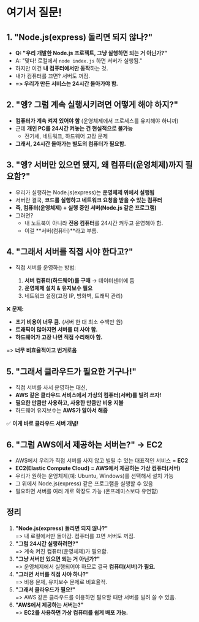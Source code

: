# **여기서 질문!**  

## 1. **"Node.js(express) 돌리면 되지 않나?"**  

- **Q: "우리 개발한 Node.js 프로젝트, 그냥 실행하면 되는 거 아닌가?"**  
- A: "맞다! 로컬에서 `node index.js` 하면 서버가 실행됨."  
- 하지만 이건 **내 컴퓨터에서만 동작**하는 것.  
- 내가 컴퓨터를 끄면? 서버도 꺼짐.  
- **=> 우리가 만든 서비스는 24시간 돌아가야 함.**  

## 2. **"엥? 그럼 계속 실행시키려면 어떻게 해야 하지?"**  

- **컴퓨터가 계속 켜져 있어야 함** (운영체제에서 프로세스를 유지해야 하니까)  
- 근데 **개인 PC를 24시간 켜놓는 건 현실적으로 불가능**  
  - 전기세, 네트워크, 하드웨어 고장 문제  
- **그래서, 24시간 돌아가는 별도의 컴퓨터가 필요함.**  

## 3. **"엥? 서버만 있으면 됐지, 왜 컴퓨터(운영체제)까지 필요함?"**  

- 우리가 실행하는 Node.js(express)는 **운영체제 위에서 실행됨**  
- 서버란 결국, **코드를 실행하고 네트워크 요청을 받을 수 있는 컴퓨터**  
- **즉, 컴퓨터(운영체제) + 실행 중인 서버(Node.js 같은 프로그램)**  
- 그러면?  
  - 내 노트북이 아니라 **전용 컴퓨터**를 24시간 켜두고 운영해야 함.  
  - 이걸 **서버(컴퓨터)**라고 부름.  

## 4. **"그래서 서버를 직접 사야 한다고?"**  

- 직접 서버를 운영하는 방법:  

  1) **서버 컴퓨터(하드웨어)를 구매** → 데이터센터에 둠  
  2) **운영체제 설치 & 유지보수 필요**  
  3) 네트워크 설정(고정 IP, 방화벽, 트래픽 관리)  

❌ **문제:**  

- **초기 비용이 너무 큼.** (서버 한 대 최소 수백만 원)  
- **트래픽이 많아지면 서버를 더 사야 함.**  
- **하드웨어가 고장 나면 직접 수리해야 함.**  

=> **너무 비효율적이고 번거로움**  

## 5. **"그래서 클라우드가 필요한 거구나!"**  
- 직접 서버를 사서 운영하는 대신,  
- **AWS 같은 클라우드 서비스에서 가상의 컴퓨터(서버)를 빌려 쓰자!**  
- **필요한 만큼만 사용하고, 사용한 만큼만 비용 지불**  
- 하드웨어 유지보수는 **AWS가 알아서 해줌**  

✅ **이게 바로 클라우드 서버 개념!**  

## 6. **"그럼 AWS에서 제공하는 서버는?" → EC2**  

- AWS에서 우리가 직접 서버를 사지 않고 빌릴 수 있는 대표적인 서비스 = **EC2**  
- **EC2(Elastic Compute Cloud) = AWS에서 제공하는 가상 컴퓨터(서버)**  
- 우리가 원하는 운영체제(예: Ubuntu, Windows)를 선택해서 설치 가능  
- 그 위에서 Node.js(express) 같은 프로그램을 실행할 수 있음  
- 필요하면 서버를 여러 개로 확장도 가능 (온프레미스보다 유연함)  

## **정리**  

1. **"Node.js(express) 돌리면 되지 않나?"**  
   => 내 로컬에서만 돌아감. 컴퓨터를 끄면 서버도 꺼짐.  
2. **"그럼 24시간 실행하려면?"**  
   => 계속 켜진 컴퓨터(운영체제)가 필요함.  
3. **"그냥 서버만 있으면 되는 거 아닌가?"**  
   => 운영체제에서 실행되어야 하므로 결국 **컴퓨터(서버)가 필요**.  
4. **"그러면 서버를 직접 사야 하나?"**  
   => 비용 문제, 유지보수 문제로 비효율적.  
5. **"그래서 클라우드가 필요!"**  
   => AWS 같은 클라우드를 이용하면 필요할 때만 서버를 빌려 쓸 수 있음.  
6. **"AWS에서 제공하는 서버는?"**  
   => **EC2를 사용하면 가상 컴퓨터를 쉽게 배포 가능.**  